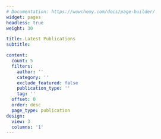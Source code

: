```yaml
---
# Documentation: https://wowchemy.com/docs/page-builder/
widget: pages
headless: true
weight: 30

title: Latest Publications
subtitle:

content:
  count: 5
  filters:
    author: ''
    category: ''
    exclude_featured: false
    publication_type: ''
    tag: ''
  offset: 0
  order: desc
  page_type: publication
design:
  view: 3
  columns: '1'
---
```

